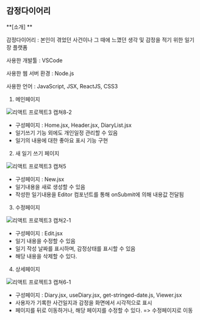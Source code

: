 감정다이어리 
---------------------------------------------------------------------------------------------------------------------------------
**[소개] **

감정다이어리 : 본인이 겪었던 사건이나 그 때에 느꼈던 생각 및 감정을 적기 위한 일기장 플랫폼 

사용한 개발툴 : VSCode

사용한 웹 서버 환경 : Node.js 

사용한 언어 : JavaScript, JSX, ReactJS, CSS3




1. 메인페이지



![리액트 프로젝트3 캡쳐8-2](https://github.com/user-attachments/assets/1798ed71-a0f0-453c-b29b-0b6d1004d2e8)


- 구성페이지 : Home.jsx, Header.jsx, DiaryList.jsx
- 일기쓰기 기능 외에도 개인일정 관리할 수 있음
- 일기의 내용에 대한 좋아요 표시 기능 구현 



2. 새 일기 쓰기 페이지




![리액트 프로젝트3 캡쳐5](https://github.com/user-attachments/assets/0fe424c4-b48a-4078-9474-34ded36e3466)


- 구성페이지 : New.jsx
- 일기내용을 새로 생성할 수 있음 
- 작성한 일기내용을 Editor 컴포넌트를 통해 onSubmit에 의해 내용값 전달됨

  

3. 수정페이지




![리액트 프로젝트3 캡쳐2-1](https://github.com/user-attachments/assets/f178f8ad-21a9-48e5-a3cc-17bb692a07fd)


- 구성페이지 : Edit.jsx
- 일기 내용을 수정할 수 있음
- 일기 작성 날짜를 표시하며, 감정상태를 표시할 수 있음
- 해당 내용을 삭제할 수 있다. 

4. 상세페이지




![리액트 프로젝트3 캡쳐6-1](https://github.com/user-attachments/assets/af79162a-24ba-4bb4-a53d-2af9bbb7a52d)


- 구성페이지 : Diary.jsx, useDiary.jsx, get-stringed-date.js, Viewer.jsx
- 사용자가 기록한 사건일지과 감정을 화면에서 시각적으로 표시
- 페이지를 뒤로 이동하거나, 해당 페이지를 수정할 수 있다. => 수정페이지로 이동 
